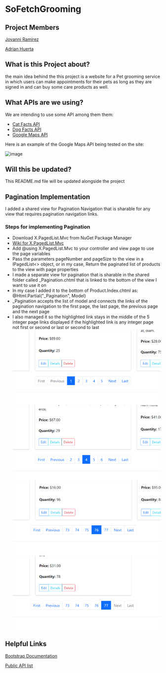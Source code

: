 # SoFetchGrooming

## Project Members
[Jovanni Ramirez](https://github.com/JovanniRamirez)

[Adrian Huerta](https://github.com/Azael-Hue)

## What is this Project about?
the main idea behind the this project is a website for a Pet grooming service in which users can make appointments for their pets as long as they are signed in and can buy some care products as well.

## What APIs are we using?
We are intending to use some API among them them:
 - [Cat Facts API](https://alexwohlbruck.github.io/cat-facts/)
 - [Dog Facts API](https://dukengn.github.io/Dog-facts-API/)
 - [Google Maps API](https://developers.google.com/maps/documentation/embed/get-started)

Here is an example of the Google Maps API being tested on the site:

![image](https://github.com/user-attachments/assets/2a152e6e-d6db-4cfe-a1e0-0924d8c49e78)

## Will this be updated?
This README.md file will be updated alongside the project

## Pagination Implementation
I added a shared view for Pagination Navigation that is sharable for any view that requires pagination navigation links.
### Steps for implementing Pagination
 - Download X.PagedList.Mvc from NuGet Package Manager
 - [Wiki for X.PagedList.Mvc](https://github.com/dncuug/X.PagedList/wiki/X.PagedList)
 - Add @using X.PagedList.Mvc to your controller and view page to use the page variables
 - Pass the parameters pageNumber and pageSize to the view in a IPagedList<> object, or in my case, Return the paginated list of products to the view with page properties
 - I made a separate view for pagination that is sharable in the shared folder called _Pagination.chtml that is linked to the bottom of the view I want to use it on
 - In my case I added it to the bottom of Product.Index.chtml as: @Html.Partial("_Pagination", Model)
 - _Pagination accepts the list of model and connects the links of the pagination navigation to the first page, the last page, the previous page and the next page
 - I also managed it so the highlighted link stays in the middle of the 5 integer page links displayed if the highlighted link is any integer page not first or second or last or second to last
![Product Page Navigation Page 1](SoFetchGrooming/DocsAndImages/ProductPageNav1.png)
![Product Page Navigation Page 4](SoFetchGrooming/DocsAndImages/ProductPageNav4.png)
![Product Page Navigation Page 76](SoFetchGrooming/DocsAndImages/ProductPageNav76.png)
![Product Page Navigation Page 77](SoFetchGrooming/DocsAndImages/ProductPageNav77.png)

## Helpful Links
[Bootstrap Documentation](https://getbootstrap.com/docs/4.1/getting-started/introduction/)

[Public API list](https://github.com/public-apis/public-apis)

